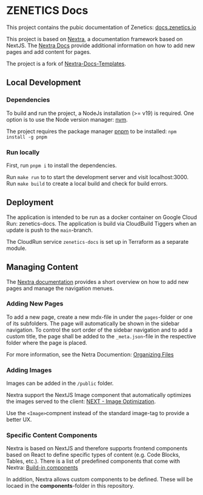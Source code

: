 # ZENETICS Docs

This project contains the pubic documentation of Zenetics: [docs.zenetics.io](https://docs.zenetics.io)

This project is based on [Nextra](https://nextra.site), a documentation framework based on NextJS. The [Nextra Docs](https://nextra.site/docs) provide additional information on how to add new pages and add content for pages. 

The project is a fork of [Nextra-Docs-Templates](https://github.com/shuding/nextra-docs-template).



## Local Development

### Dependencies

To build and run the project, a NodeJs installation (>= v19) is required. One option is to use the Node version manager: [nvm](https://github.com/nvm-sh/nvm).

The project requires the package manager [pnpm](https://pnpm.io/) to be installed: `npm install -g pnpm`

### Run locally

First, run `pnpm i` to install the dependencies. 

Run `make run` to to start the development server and visit localhost:3000.
Run `make build` to create a local build and check for build errors.


## Deployment

The application is intended to be run as a docker container on Google Cloud Run: zenetics-docs. The application is build via CloudBuild Tiggers when an update is push to the `main`-branch.

The CloudRun service `zenetics-docs` is set up in Terraform as a separate module.

## Managing Content

The [Nextra documentation](https://nextra.site/docs/docs-theme/page-configuration) provides a short overview on how to add new pages and manage the navigation menues.


### Adding New Pages

To add a new page, create a new mdx-file in under the `pages`-folder or one of its subfolders. The page will automatically be shown in the sidebar navigation. To control the sort order of the sidebar navigation and to add a custom title, the page shall be added to the `_meta.json`-file in the respective folder where the page is placed.

For more information, see the Netra Documention: [Organizing Files](https://nextra.site/docs/guide/organize-files)

### Adding Images

Images can be added in the `/public` folder. 

Nextra support the NextJS Image component that automatically optimizes the images served to the client: [NEXT - Image Optimization](https://nextjs.org/docs/pages/building-your-application/optimizing/images).

Use the `<Image>`compnent instead of the standard image-tag to provide a better UX.

### Specific Content Components

Nextra is based on NextJS and therefore supports frontend components based on React to define specific types of content (e.g. Code Blocks, Tables, etc.). There is a list of predefined components that come with Nextra: [Build-in components](https://nextra.site/docs/guide/built-ins)

In addition, Nextra allows custom components to be defined. These will be locaed in the **components**-folder in this repository.
